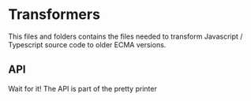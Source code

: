 # Transformers

This files and folders contains the files needed to transform Javascript / Typescript source code to older ECMA versions.

## API

Wait for it! The API is part of the pretty printer
